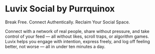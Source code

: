 # Luvix Social by Purrquinox
Break Free. Connect Authentically. Reclaim Your Social Space.

Connect with a network of real people, share without pressure, and take control of your feed — all without likes, scroll traps, or algorithm games. Luvix helps you engage with intention, express freely, and log off feeling better, not worse — all in under ten minutes a day.
